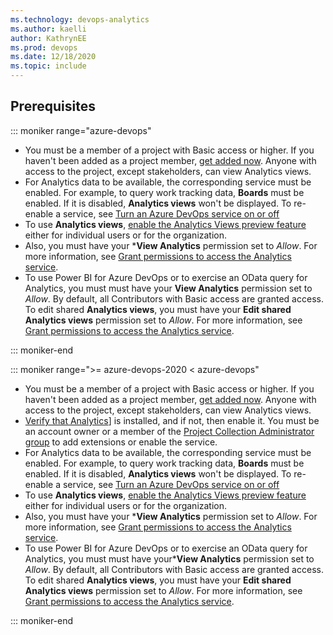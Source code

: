 ```yaml
---
ms.technology: devops-analytics
ms.author: kaelli
author: KathrynEE
ms.prod: devops
ms.date: 12/18/2020
ms.topic: include
---
```



## Prerequisites


::: moniker range="azure-devops"

- You must be a member of a project with Basic access or higher. If you haven't been added as a project member, [get added now](/azure/devops/organizations/accounts/add-organization-users). Anyone with access to the project, except stakeholders, can view Analytics views.
- For Analytics data to be available, the corresponding service must be enabled. For example, to query work tracking data, **Boards** must be enabled. If it is disabled, **Analytics views** won't be displayed. To re-enable a service, see [Turn an Azure DevOps service on or off](/azure/devops/organizations/settings/set-services)
- To use **Analytics views**, [enable the Analytics Views preview feature](/azure/devops/project/navigation/preview-features) either for individual users or for the organization. 
- Also, you must have your ***View Analytics**  permission set to *Allow*. For more information, see [Grant permissions to access the Analytics service](/azure/devops/report/powerbi/analytics-security).
- To use Power BI for Azure DevOps or to exercise an OData query for Analytics, you must must have your **View Analytics** permission set to *Allow*. By default, all Contributors with Basic access are granted access. To edit shared **Analytics views**, you must have your **Edit shared Analytics views** permission set to *Allow*. For more information, see [Grant permissions to access the Analytics service](/azure/devops/report/powerbi/analytics-security).

::: moniker-end



::: moniker range=">= azure-devops-2020 < azure-devops"

- You must be a member of a project with Basic access or higher. If you haven't been added as a project member,  [get added now](/azure/devops/organizations/security/add-users-team-project). Anyone with access to the project, except stakeholders, can view Analytics views.
- [Verify that Analytics](/azure/devops/report/dashboards/analytics-extension)] is installed, and if not, then enable it. You must be an account owner or a member of the [Project Collection Administrator group](/azure/devops/organizations/security/set-project-collection-level-permissions.md) to add extensions or enable the service. 
- For Analytics data to be available, the corresponding service must be enabled. For example, to query work tracking data, **Boards** must be enabled. If it is disabled, **Analytics views** won't be displayed. To re-enable a service, see [Turn an Azure DevOps service on or off](/azure/devops/organizations/settings/set-services)
- To use **Analytics views**, [enable the Analytics Views preview feature](/azure/devops/project/navigation/preview-features) either for individual users or for the organization. 
- Also, you must have your ***View Analytics**  permission set to *Allow*. For more information, see [Grant permissions to access the Analytics service](/azure/devops/report/powerbi/analytics-security).
- To use Power BI for Azure DevOps or to exercise an OData query for Analytics, you must must have your***View Analytics** permission set to *Allow*. By default, all Contributors with Basic access are granted access. To edit shared **Analytics views**, you must have your **Edit shared Analytics views** permission set to *Allow*. For more information, see [Grant permissions to access the Analytics service](/azure/devops/report/powerbi/analytics-security).

::: moniker-end
 